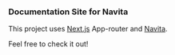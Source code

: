 ### Documentation Site for Navita

This project uses [Next.js](https://nextjs.org/) App-router and [Navita](https://navita.style/).

Feel free to check it out!
